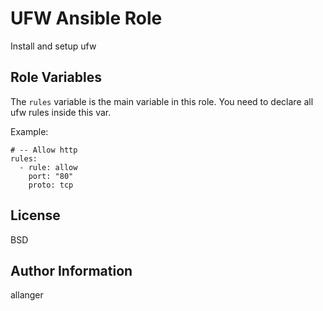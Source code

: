 UFW Ansible Role
=========

Install and setup ufw


Role Variables
--------------

The `rules` variable is the main variable in this role. You need to declare all ufw rules inside this var. 

Example:
```
# -- Allow http
rules:
  - rule: allow
    port: "80"
    proto: tcp
```

License
-------

BSD

Author Information
------------------
allanger
